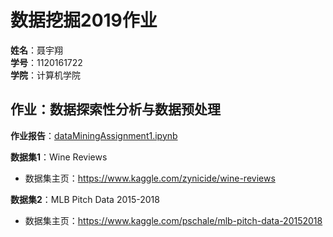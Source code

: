 # 数据挖掘2019作业

**姓名**：聂宇翔  
**学号**：1120161722  
**学院**：计算机学院    

## 作业：数据探索性分析与数据预处理

**作业报告**：[dataMiningAssignment1.ipynb](dataMiningAssignment1.ipynb)

**数据集1**：Wine Reviews

- 数据集主页：<https://www.kaggle.com/zynicide/wine-reviews>

**数据集2**：MLB Pitch Data 2015-2018

- 数据集主页：<https://www.kaggle.com/pschale/mlb-pitch-data-20152018>
